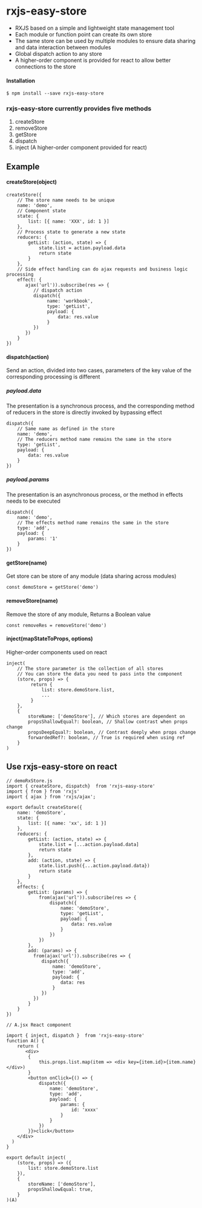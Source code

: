 # rxjs-easy-store
	
- RXJS based on a simple and lightweight state management tool
- Each module or function point can create its own store
- The same store can be used by multiple modules to ensure data sharing and data interaction between modules
- Global dispatch action to any store
- A higher-order component is provided for react to allow better connections to the store
#### Installation ####

```
$ npm install --save rxjs-easy-store
```


### rxjs-easy-store currently provides five methods ###

1. createStore
1. removeStore
1. getStore
1. dispatch
1. inject (A higher-order component provided for react)

## Example
#### createStore(object) ####

	createStore({
        // The store name needs to be unique
	    name: 'demo',
	    // Component state
	    state: {
	        list: [{ name: 'XXX', id: 1 }]
	    },
	    // Process state to generate a new state
	    reducers: {
	        getList: (action, state) => {
	            state.list = action.payload.data
	            return state
	        }
	    },
	    // Side effect handling can do ajax requests and business logic processing
	    effect: {
           ajax('url')).subscribe(res => {
              // dispatch action
              dispatch({
                   name: 'workbook',
                   type: 'getList',
                   payload: {
                       data: res.value
                   }
              })
           })
        }
    })



#### dispatch(action) ####
Send an action, divided into two cases, parameters of the key value of the corresponding processing is different
	
##### payload.data 
The presentation is a synchronous process, and the corresponding method of reducers in the store is directly invoked by bypassing effect


	dispatch({
        // Same name as defined in the store
        name: 'demo', 
        // The reducers method name remains the same in the store
        type: 'getList',
        payload: {
            data: res.value
        }
    })
##### payload.params 
The presentation is an asynchronous process, or the method in effects needs to be executed
	
	dispatch({
        name: 'demo',
        // The effects method name remains the same in the store
        type: 'add',
        payload: {
            params: '1'
        }
    })

#### getStore(name) ####
Get store can be store of any module (data sharing across modules)

	const demoStore = getStore('demo')

#### removeStore(name) ####
Remove the store of any module, Returns a Boolean value

	const removeRes = removeStore('demo')

#### inject(mapStateToProps, options) ####
Higher-order components used on react

	inject(
		// The store parameter is the collection of all stores
		// You can store the data you need to pass into the component
		(store, props) => {
             return {
                 list: store.demoStore.list,
                 ...
             }
        },
        {
            storeName: ['demoStore'], // Which stores are dependent on
            propsShallowEqual?: boolean, // Shallow contrast when props change
            propsDeepEqual?: boolean, // Contrast deeply when props change
            forwardedRef?: boolean, // True is required when using ref
        }
	)

## Use rxjs-easy-store on react ##


	// demoRxStore.js
	import { createStore, dispatch}  from 'rxjs-easy-store'
	import { from } from 'rxjs'
	import { ajax } from 'rxjs/ajax';

	export default createStore({
	    name: 'demoStore',
	    state: {
	        list: [{ name: 'xx', id: 1 }]
	    },
	    reducers: {
	        getList: (action, state) => {
	            state.list = [...action.payload.data]
	            return state
	        },
	        add: (action, state) => {
	            state.list.push({...action.payload.data})
	            return state
	        }
	    }, 
	    effects: {
	        getList: (params) => {
	            from(ajax('url')).subscribe(res => {
	                dispatch({
	                    name: 'demoStore',
	                    type: 'getList',
	                    payload: {
	                        data: res.value
	                    }
	                })
	            })
	        },
	        add: (params) => {
              from(ajax('url')).subscribe(res => {
                 dispatch({
                     name: 'demoStore',
                     type: 'add',
                     payload: {
                        data: res
                     }
                 })
              })
            }
	    }
	})
	
	// A.jsx React component
	
	import { inject, dispatch }  from 'rxjs-easy-store'
	function A() {
        return (
           <div>
            {
                this.props.list.map(item => <div key={item.id}>{item.name}</div>)
            }
            <button onClick={() => {
                dispatch({
                    name: 'demoStore',
                    type: 'add',
                    payload: {
                        params: {
                            id: 'xxxx'
                        }
                    }
                })
            }}>click</button>
        </div>
      )
    }
	
	export default inject(
        (store, props) => ({
            list: store.demoStore.list
        }),
        {
            storeName: ['demoStore'],
            propsShallowEqual: true,
        }
    )(A)
	

